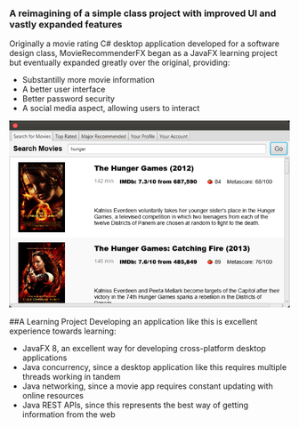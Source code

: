 ### A reimagining of a simple class project with improved UI and vastly expanded features
Originally a movie rating C# desktop application developed for a software design class, MovieRecommenderFX began as a JavaFX learning project but eventually expanded greatly over the original, providing:
* Substantilly more movie information
* A better user interface 
* Better password security
* A social media aspect, allowing users to interact

![alt text](https://github.com/willzma/MovieRecommenderFX/raw/master/movieRecommenderFX.png)

##A Learning Project
Developing an application like this is excellent experience towards learning:
* JavaFX 8, an excellent way for developing cross-platform desktop applications
* Java concurrency, since a desktop application like this requires multiple threads working in tandem
* Java networking, since a movie app requires constant updating with online resources
* Java REST APIs, since this represents the best way of getting information from the web

